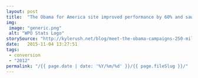 ```yaml
---
layout: post
title:  "The Obama for America site improved performance by 60% and saw a corresponding increase in conversions of 14%."
img:
 image: "generic.png"
 alt: "WPO Stats Logo"
storySource: "http://kylerush.net/blog/meet-the-obama-campaigns-250-million-fundraising-platform/"
date:   2015-11-04 13:27:51
tags:
 - conversion
 - "2012"
permalink: "/{{ page.date | date: '%Y/%m/%d' }}/{{ page.fileSlug }}/"
---
```

